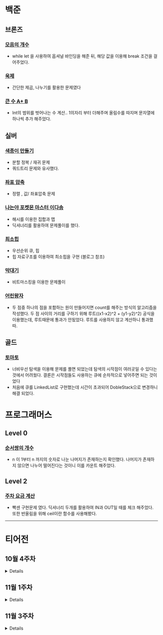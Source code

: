 # 백준

## 브론즈 

### [모음의 개수](https://github.com/wongbingg/algorithm-study-in-swift/commit/58fc9c9baeb57b99c26e52f876730988c65ac2c9)

- while let 을 사용하여 옵셔널 바인딩을 해준 뒤, 해당 값을 이용해 break 조건을 걸어주었다. 
### [욱제](https://github.com/wongbingg/algorithm-study-in-swift/commit/699028e11b0dd715a842320774eddbb58b17c758)

- 간단한 제곱, 나누기를 활용한 문제였다

### [큰 수 A+ B](https://www.acmicpc.net/problem/10757)

- Int의 범위를 벗어나는 수 계산.. 1의자리 부터 더해주며 올림수를 따지며 문자열에 하나씩 추가 해주었다.

## 실버

### [색종이 만들기](https://www.acmicpc.net/problem/2630)

- 분할 정복 / 재귀 문제
- 쿼드트리 문제와 유사했다. 

### [좌표 압축](https://www.acmicpc.net/problem/18870)

- 정렬 , 값/ 좌표압축 문제

### [나는야 포켓몬 마스터 이다솜](https://www.acmicpc.net/problem/1620)

- 해시를 이용한 집합과 맵
- 딕셔너리를 활용하여 문제풀이를 했다.

### [최소힙](https://www.acmicpc.net/problem/1927)

- 우선순위 큐, 힙
- 힙 자료구조를 이용하여 최소힙을 구현 (블로그 참조)

### [막대기](https://www.acmicpc.net/problem/1094)

- 비트마스킹을 이용한 문제풀이

### [어린왕자](https://www.acmicpc.net/problem/1004)

- 두 점중 하나의 점을 포함하는 원이 만들어지면 count를 해주는 방식의 알고리즘을 작성했다. 
두 점 사이의 거리를 구하기 위해 루트((x1-x2)^2 + (y1-y2)^2) 공식을 이용했는데, 루트때문에 통과가 안됬었다.
루트를 사용하지 않고 계산하니 통과했따.

## 골드

### [토마토](https://www.acmicpc.net/problem/7576)

- 너비우선 탐색을 이용해 문제를 풀면 되었는데 탐색의 시작점이 여러곳일 수 있다는 것에서 어려웠다.
결론은 시작점들도 사용하는 큐에 순차적으로 넣어주면 되는 것이었다
- 처음에 큐를 LinkedList로 구현했는데 시간이 초과되어 DobleStack으로 변경하니 해결 되었다.

# 프로그래머스

## Level 0

### [순서쌍의 개수](https://school.programmers.co.kr/learn/courses/30/lessons/120836)
- n 이 1부터 n 까지의 숫자로 나눈 나머지가 존재하는지 확인했다. 나머지가 존재하지 않으면 나누어 떨어진다는 것이니 이를 카운트 해주었다.

## Level 2

### [주차 요금 계산](https://school.programmers.co.kr/learn/courses/30/lessons/92341)
- 빡센 구현문제 였다. 딕셔너리 두개를 활용하여 IN과 OUT일 때를 체크 해주었다. 또한 반올림을 위해 ceil이란 함수를 사용해봤다.
---

# 티어전
## 10월 4주차
<details>
    
### 브론즈 3
### 참가자
[웡빙](https://github.com/wongbingg) 🏅

[현이](https://github.com/seohyeon2)

### 문제 풀이
```swift
func answer_BOJ_부호_1247() {

    (1...3).forEach { _ in
        var overflow = 0
        var result = 0
        let n = Int(readLine()!)!
        (1...n).forEach { _ in
            let input = Int(readLine()!)!
            
            if result > 0 && input > 0 && input > Int.max - result {
                overflow += 1
                result = result - Int.max + input
            } else if result < 0 && input < 0 && input < -(Int.max + result) {
                overflow -= 1
                result = result + Int.max + input
            } else {
                result += input
            }
        }
        if overflow == 1 && result == -Int.max {
            print("0")
            return
        } else if overflow == -1 && result == Int.max {
            print("0")
            return
        } else if overflow == 1 && result > -Int.max && result < 0 {
            print("+")
            return
        } else if overflow == -1 && result < Int.max && result > 0 {
            print("-")
            return
        }
        showResult(result, overflow: overflow)
    }
    
    func showResult(_ result: Int, overflow: Int) {
        if overflow < 0 {
            print("-")
        } else if overflow > 0 {
            print("+")
        } else if result == 0 {
            print(0)
        } else if result < 0 {
            print("-")
        } else if result > 0 {
            print("+")
        }
    }
}
```
### 알게된 점
Int값의 범위인 -9223372036854775808 ~ 9223372036854775807 를 뛰어넘는 계산을 필요로할 수 있다는 것. 
### 중요한 점 
Int.max 의 값이 넘어가는 계산이 수행될 시 오류가 발생한다. 이를 피하기 위해 overflow 되는 값을 변수로 관리하여 예외 케이스들을 고려해주어야 한다.
### 기타
</details>
    

## 11월 1주차
<details>
    
### 브론즈 3
### 참가자
[웡빙](https://github.com/wongbingg) 🏅

[현이](https://github.com/seohyeon2)

### 문제 풀이

```swift
    func makeGrid() -> [[Int]] {
        var grid: [[Int]] = []
        (1...9).forEach { _ in
            let row = readLine()!.split(separator: " ").compactMap { Int($0) }
            grid.append(row)
        }
        return grid
    }

    func findMax(in grid: [[Int]]) -> Int {
        let flattedGrid = grid.flatMap { $0 }
        let maxValue = flattedGrid.max()!
        return maxValue
    }

    func findRC(at maxNum: Int, in grid: [[Int]]) -> (row: Int, column: Int) {
        for row in (0..<grid.count) {
            for col in (0..<grid[row].count) {
                if grid[row][col] == maxNum {
                    return (row + 1, col + 1)
                }
            }
        }
        return (0,0)
    }
    let grid = makeGrid()
    let maxValue = findMax(in: grid)
    let matrix = findRC(at: maxValue, in: grid)

    print(maxValue)
    print(matrix.row, matrix.column)
```

### 알게된 점
flatMap 을 사용하면 2차원 배열에서 1차원 배열로 바꿔줄 수 있다
### 중요한 점 
행렬의 개념
### 기타
</details>

## 11월 3주차

<details>
    
### 브론즈 3
### 참가자
[웡빙](https://github.com/wongbingg) 

[데릭](https://github.com/derrickkim0109)🏅

### 문제 풀이

```swift
 let list = ["aya", "ye", "woo", "ma"]

 func solution(_ babbling: [String]) -> Int {
     var count = 0

     for babble in babbling {
         var testBabble = babble
         testBabble = testBabble.replacingOccurrences(of: "aya", with: "1")
         testBabble = testBabble.replacingOccurrences(of: "ye", with: "2")
         testBabble = testBabble.replacingOccurrences(of: "woo", with: "3")
         testBabble = testBabble.replacingOccurrences(of: "ma", with: "4")
         if Int(testBabble) != nil, continuousCheck(in: testBabble) {
             count += 1
         }
     }
     return count
 }

 func continuousCheck(in str: String) -> Bool {
     var previous = ""
     for i in str {
         if previous == String(i) {
             return false
         }
         previous = String(i)
     }
     return true
 }
```

### 알게된 점

- 프로그래머스 환경 적응방법

### 중요한 점 

- 테스트케이스를 내가 추가할 수 있다
- 각 케이스별 결과를 개별적으로 확인할 수 있다. 

### 기타
</details>
